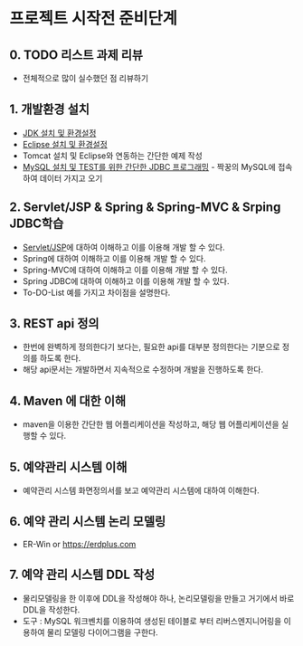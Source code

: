 # 프로젝트 시작전 준비단계

## 0. TODO 리스트 과제 리뷰

- 전체적으로 많이 실수했던 점 리뷰하기

## 1. 개발환경 설치

- [JDK 설치 및 환경설정](/study/JDK설치및환경설정.md)
- [Eclipse 설치 및 환경설정](/study/Eclipse설치및환경설정.md)
- Tomcat 설치 및 Eclipse와 연동하는 간단한 예제 작성
- [MySQL 설치 및 TEST를 위한 간단한 JDBC 프로그래밍](/study/MySQL_JDBC_Test.md) - 짝꿍의 MySQL에 접속하여 데이터 가지고 오기


## 2. Servlet/JSP & Spring & Spring-MVC & Srping JDBC학습

- [Servlet/JSP](/study/Servlet_JSP.md)에 대하여 이해하고 이를 이용해 개발 할 수 있다.
- Spring에 대하여 이해하고 이를 이용해 개발 할 수 있다.
- Spring-MVC에 대하여 이해하고 이를 이용해 개발 할 수 있다.
- Spring JDBC에 대하여 이해하고 이를 이용해 개발 할 수 있다.
- To-DO-List 예를 가지고 차이점을 설명한다.

## 3. REST api 정의

 - 한번에 완벽하게 정의한다기 보다는, 필요한 api를 대부분 정의한다는 기분으로 정의를 하도록 한다.
 - 해당 api문서는 개발하면서 지속적으로 수정하며 개발을 진행하도록 한다.

## 4. Maven 에 대한 이해

- maven을 이용한 간단한 웹 어플리케이션을 작성하고, 해당 웹 어플리케이션을 실행할 수 있다.

## 5. 예약관리 시스템 이해

- 예약관리 시스템 화면정의서를 보고 예약관리 시스템에 대하여 이해한다.

## 6. 예약 관리 시스템 논리 모델링

- ER-Win or https://erdplus.com

## 7. 예약 관리 시스템 DDL 작성

- 물리모델링을 한 이후에 DDL을 작성해야 하나, 논리모델링을 만들고 거기에서 바로 DDL을 작성한다.
- 도구 : MySQL 워크벤치를 이용하여 생성된 테이블로 부터 리버스엔지니어링을 이용하여 물리 모델링 다이어그램을 구한다.
